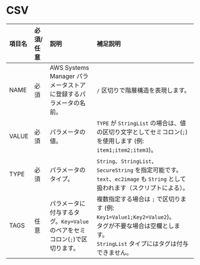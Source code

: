 # CSV  

| 項目名 | 必須/任意 | 説明                                                                 | 補足説明                                                                                                                               |
| :----- | :-------- | :------------------------------------------------------------------- | :------------------------------------------------------------------------------------------------------------------------------------- |
| NAME   | 必須      | AWS Systems Manager パラメータストアに登録するパラメータの名前。       | `/` 区切りで階層構造を表現します。                                                                                                     |
| VALUE  | 必須      | パラメータの値。                                                     | `TYPE` が `StringList` の場合は、値の区切り文字としてセミコロン(`;`)を使用します (例: `item1;item2;item3`)。                           |
| TYPE   | 必須      | パラメータのタイプ。                                                 | `String`、`StringList`、`SecureString` を指定可能です。<br>`text`、`ec2image` も `String` として扱われます（スクリプトによる）。          |
| TAGS   | 任意      | パラメータに付与するタグ。`Key=Value` のペアをセミコロン(`;`)で区切ります。 | 複数指定する場合は `;` で区切ります (例: `Key1=Value1;Key2=Value2`)。<br>タグが不要な場合は空欄とします。<br>`StringList` タイプにはタグは付与できません。 |
